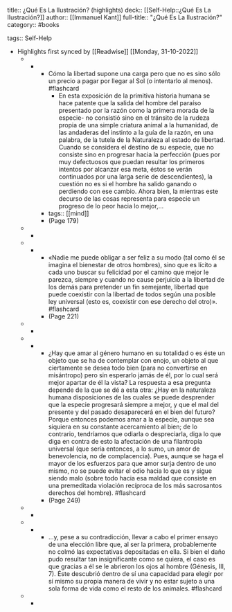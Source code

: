 title:: ¿Qué Es La Ilustración? (highlights)
deck:: [[Self-Help::¿Qué Es La Ilustración?]]
author:: [[Immanuel Kant]]
full-title:: "¿Qué Es La Ilustración?"
category:: #books

tags:: Self-Help

- Highlights first synced by [[Readwise]] [[Monday, 31-10-2022]]
	- -
		- Cómo la libertad supone una carga pero que no es sino sólo un precio a pagar por llegar al Sol (o intentarlo al menos). #flashcard
			- En esta exposición de la primitiva historia humana se hace patente que la salida del hombre del paraíso presentado por la razón como la primera morada de la especie- no consistió sino en el tránsito de la rudeza propia de una simple criatura animal a la humanidad, de las andaderas del instinto a la guía de la razón, en una palabra, de la tutela de la Naturaleza al estado de libertad. Cuando se considera el destino de su especie, que no consiste sino en progresar hacia la perfección (pues por muy defectuosos que puedan resultar los primeros intentos por alcanzar esa meta, éstos se verán continuados por una larga serie de descendientes), la cuestión no es si el hombre ha salido ganando o perdiendo con ese cambio. Ahora bien, la mientras este decurso de las cosas representa para especie un progreso de lo peor hacia lo mejor,...
		- tags:: [[mind]]
		- (Page 179)
	- -
	- -
		- «Nadie me puede obligar a ser feliz a su modo (tal como él se imagina el bienestar de otros hombres), sino que es lícito a cada uno buscar su felicidad por el camino que mejor le parezca, siempre y cuando no cause perjuicio a la libertad de los demás para pretender un fin semejante, libertad que puede coexistir con la libertad de todos según una posible ley universal (esto es, coexistir con ese derecho del otro)». #flashcard
		- (Page 221)
	- -
	- -
		- ¿Hay que amar al género humano en su totalidad o es éste un objeto que se ha de contemplar con enojo, un objeto al que ciertamente se desea todo bien (para no convertirse en misántropo) pero sin esperarlo jamás de él, por lo cual será mejor apartar de él la vista? La respuesta a esa pregunta depende de la que se dé a esta otra: ¿Hay en la naturaleza humana disposiciones de las cuales se puede desprender que la especie progresará siempre a mejor, y que el mal del presente y del pasado desaparecerá en el bien del futuro? Porque entonces podemos amar a la especie, aunque sea siquiera en su constante acercamiento al bien; de lo contrario, tendríamos que odiarla o despreciarla, diga lo que diga en contra de esto la afectación de una filantropía universal (que sería entonces, a lo sumo, un amor de benevolencia, no de complacencia). Pues, aunque se haga el mayor de los esfuerzos para que amor surja dentro de uno mismo, no se puede evitar el odio hacia lo que es y sigue siendo malo (sobre todo hacia esa maldad que consiste en una premeditada violación recíproca de los más sacrosantos derechos del hombre). #flashcard
		- (Page 249)
	- -
	- -
		- ...y, pese a su contradicción, llevar a cabo el primer ensayo de una elección libre que, al ser la primera, probablemente no colmó las expectativas depositadas en ella. Si bien el daño pudo resultar tan insignificante como se quiera, el caso es que gracias a él se le abrieron los ojos al hombre (Génesis, III, 7). Éste descubrió dentro de sí una capacidad para elegir por sí mismo su propia manera de vivir y no estar sujeto a una sola forma de vida como el resto de los animales. #flashcard
	- -